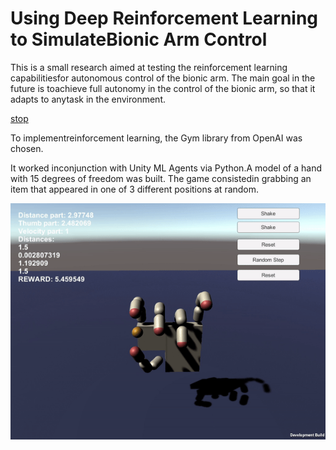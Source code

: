 # Using Deep Reinforcement Learning to SimulateBionic Arm Control

This is a small research aimed at testing the reinforcement learning capabilitiesfor autonomous control of the bionic arm.  The main goal in the future is toachieve full autonomy in the control of the bionic arm, so that it adapts to anytask in the environment.

[stop](description.pdf)

To implementreinforcement learning, the Gym library from OpenAI was chosen.  

It worked inconjunction with Unity ML Agents via Python.A model of a hand with 15 degrees of freedom was built.  The game consistedin grabbing an item that appeared in one of 3 different positions at random.

![test](/Images/gif.gif)
